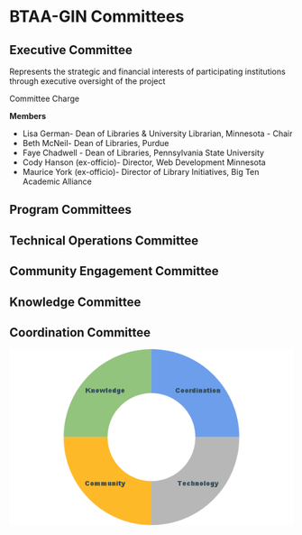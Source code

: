 # BTAA-GIN Committees

## Executive Committee

Represents the strategic and financial interests of participating institutions through executive oversight of the project

Committee Charge

**Members**

* Lisa German- Dean of Libraries & University Librarian, Minnesota - Chair
* Beth McNeil- Dean of Libraries, Purdue
* Faye Chadwell - Dean of Libraries, Pennsylvania State University
* Cody Hanson (ex-officio)- Director, Web Development Minnesota
* Maurice York (ex-officio)- Director of Library Initiatives, Big Ten Academic Alliance

## Program Committees

## Technical Operations Committee

## Community Engagement Committee

## Knowledge Committee

## Coordination Committee

![](images/matrix-committees.png)